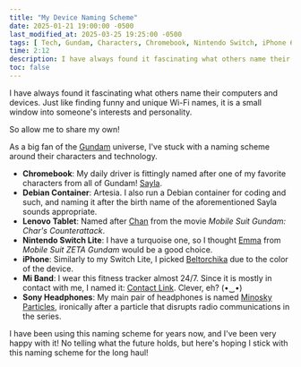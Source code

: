 ```yaml
---
title: "My Device Naming Scheme"
date: 2025-01-21 19:00:00 -0500
last_modified_at: 2025-03-25 19:25:00 -0500
tags: [ Tech, Gundam, Characters, Chromebook, Nintendo Switch, iPhone 6s, Lenovo Tab M8, Mi Band 5, Sony WH-CH720N  ]
time: 2:12
description: I have always found it fascinating what others name their computers and devices. Just like finding funny and unique Wi-Fi names, it is a small window into someone's interests and personality. So allow me to share my own!
toc: false
---
```


I have always found it fascinating what others name their computers and devices. Just like finding funny and unique Wi-Fi names, it is a small window into someone's interests and personality.

So allow me to share my own!

As a big fan of the [Gundam](https://en.gundam.info/what-is-gundam/) universe, I've stuck with a naming scheme around their characters and technology.

- **Chromebook**: My daily driver is fittingly named after one of my favorite characters from all of Gundam! [Sayla](https://gundam.fandom.com/wiki/Sayla_Mass).
- **Debian Container**: Artesia. I also run a Debian container for coding and such, and naming it after the birth name of the aforementioned Sayla sounds appropriate.
- **Lenovo Tablet**: Named after [Chan](https://gundam.fandom.com/wiki/Chan_Agi) from the movie *Mobile Suit Gundam: Char's Counterattack*.
- **Nintendo Switch Lite**: I have a turquoise one, so I thought [Emma](https://gundam.fandom.com/wiki/Emma_Sheen) from *Mobile Suit ZETA Gundam* would be a good choice.
- **iPhone**: Similarly to my Switch Lite, I picked [Beltorchika](https://gundam.fandom.com/wiki/Beltorchika_Irma) due to the color of the device.
- **Mi Band**: I wear this fitness tracker almost 24/7. Since it is mostly in contact with me, I named it: [Contact Link](https://antifandom.com/gundam/wiki/Gundam_Wiki:Technology#Contact_Link). Clever, eh? (•‿•)
- **Sony Headphones**: My main pair of headphones is named [Minosky Particles](https://en.wikipedia.org/wiki/Gundam_Universal_Century_technology#Minovsky_particle), ironically after a particle that disrupts radio communications in the series.

I have been using this naming scheme for years now, and I've been very happy with it! No telling what the future holds, but here's hoping I stick with this naming scheme for the long haul!
